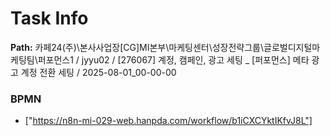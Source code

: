 # Task Info

**Path:** 카페24(주)\본사사업장\[CG]MI본부\마케팅센터\성장전략그룹\글로벌디지털마케팅팀\퍼포먼스1 / jyyu02 / [276067] 계정, 캠페인, 광고 세팅 _ [퍼포먼스] 메타 광고 계정 전환 세팅 / 2025-08-01_00-00-00

### BPMN
- ["https://n8n-mi-029-web.hanpda.com/workflow/b1iCXCYktIKfvJ8L"]


